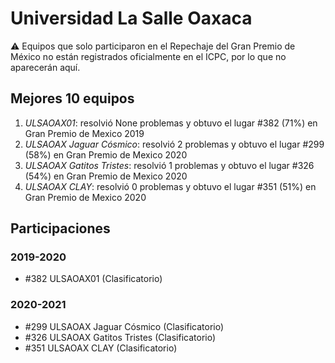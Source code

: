 # Universidad La Salle Oaxaca

:warning: Equipos que solo participaron en el Repechaje del Gran Premio de México no están registrados oficialmente en el ICPC, por lo que no aparecerán aquí.

## Mejores 10 equipos

1. _ULSAOAX01_: resolvió None problemas y obtuvo el lugar #382 (71%) en Gran Premio de Mexico 2019
1. _ULSAOAX Jaguar Cósmico_: resolvió 2 problemas y obtuvo el lugar #299 (58%) en Gran Premio de Mexico 2020
1. _ULSAOAX Gatitos Tristes_: resolvió 1 problemas y obtuvo el lugar #326 (54%) en Gran Premio de Mexico 2020
1. _ULSAOAX CLAY_: resolvió 0 problemas y obtuvo el lugar #351 (51%) en Gran Premio de Mexico 2020

## Participaciones

### 2019-2020

- #382 ULSAOAX01 (Clasificatorio)

### 2020-2021

- #299 ULSAOAX Jaguar Cósmico (Clasificatorio)
- #326 ULSAOAX Gatitos Tristes (Clasificatorio)
- #351 ULSAOAX CLAY (Clasificatorio)



